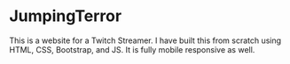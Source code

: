 # JumpingTerror

This is a website for a Twitch Streamer. I have built this from scratch using HTML, CSS, Bootstrap, and JS. It is fully mobile responsive as well.

